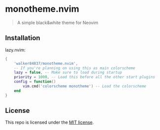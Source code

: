 # monotheme.nvim

> A simple black&white theme for Neovim

## Installation

lazy.nvim:
```lua
{
    'walker84837/monotheme.nvim',
    -- If you're planning on using this as main colorscheme
    lazy = false, -- Make sure to load during startup
    priority = 1000, -- Load this before all the other start plugins
    config = function()
        vim.cmd('colorscheme monotheme') -- Load the colorscheme
    end
}
```

## License

This repo is licensed under the [MIT license](LICENSE).
